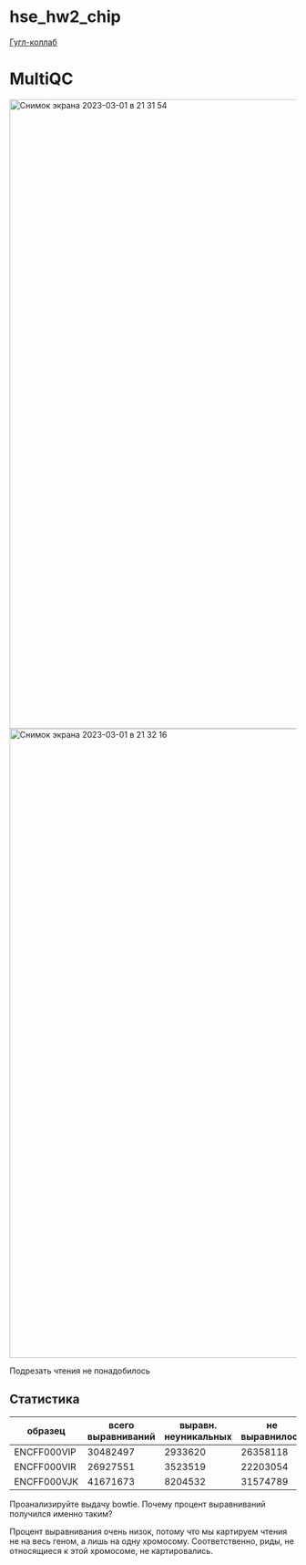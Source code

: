 # hse_hw2_chip
[Гугл-коллаб](https://colab.research.google.com/drive/109ZMQ3VuESzjCA1PjYzmDa9lysmL6udy?usp=sharing)
# MultiQC

<img width="1104" alt="Снимок экрана 2023-03-01 в 21 31 54" src="https://user-images.githubusercontent.com/99287058/222232191-8fb68090-a89c-49fc-937d-ca4d21a20532.png">
<img width="1104" alt="Снимок экрана 2023-03-01 в 21 32 16" src="https://user-images.githubusercontent.com/99287058/222232367-49acc25b-7cde-41f1-b11e-521bfd5e358d.png">

Подрезать чтения не понадобилось

## Статистика

| образец      | всего выравниваний | выравн. неуникальных| не выравнилось |
| ------------- |------------------| -----| ------- |
| ENCFF000VIP    | 30482497     |  2933620  | 26358118 |
|  ENCFF000VIR   |  26927551| 3523519|22203054 |
| ENCFF000VJK  | 41671673  | 8204532 | 31574789 |

Проанализируйте выдачу bowtie. Почему процент выравниваний получился именно таким?

Процент выравнивания очень низок, потому что мы картируем чтения не на весь геном, а лишь на одну хромосому. Соответственно, риды, не относящиеся к этой хромосоме, не картировались.


